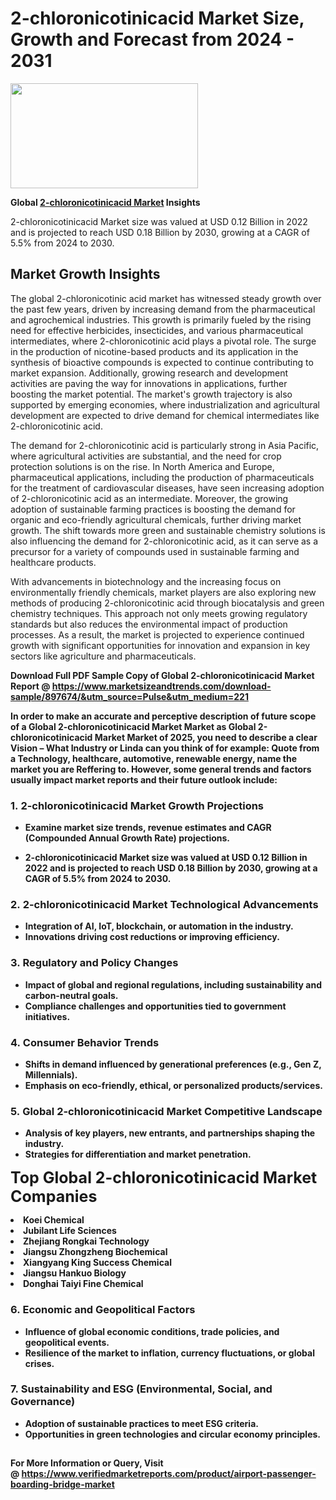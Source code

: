 <H1>2-chloronicotinicacid Market Size, Growth and Forecast from 2024 - 2031</H1><img class="aligncenter size-medium wp-image-584254" src="https://thirdeyenews.in/wp-content/uploads/2024/09/Global-Market-Research-300x168.jpeg" alt="" width="300" height="168" /><p><strong>Global&nbsp;<a href="https://www.marketsizeandtrends.com/download-sample/897674/&amp;utm_source=Pulse&amp;utm_medium=221">2-chloronicotinicacid Market</a> Insights</strong></p><p>2-chloronicotinicacid Market size was valued at USD 0.12 Billion in 2022 and is projected to reach USD 0.18 Billion by 2030, growing at a CAGR of 5.5% from 2024 to 2030.</p><p><h2>Market Growth Insights</h2> <p>The global 2-chloronicotinic acid market has witnessed steady growth over the past few years, driven by increasing demand from the pharmaceutical and agrochemical industries. This growth is primarily fueled by the rising need for effective herbicides, insecticides, and various pharmaceutical intermediates, where 2-chloronicotinic acid plays a pivotal role. The surge in the production of nicotine-based products and its application in the synthesis of bioactive compounds is expected to continue contributing to market expansion. Additionally, growing research and development activities are paving the way for innovations in applications, further boosting the market potential. The market's growth trajectory is also supported by emerging economies, where industrialization and agricultural development are expected to drive demand for chemical intermediates like 2-chloronicotinic acid.</p> <p><strong></strong></p> <p>The demand for 2-chloronicotinic acid is particularly strong in Asia Pacific, where agricultural activities are substantial, and the need for crop protection solutions is on the rise. In North America and Europe, pharmaceutical applications, including the production of pharmaceuticals for the treatment of cardiovascular diseases, have seen increasing adoption of 2-chloronicotinic acid as an intermediate. Moreover, the growing adoption of sustainable farming practices is boosting the demand for organic and eco-friendly agricultural chemicals, further driving market growth. The shift towards more green and sustainable chemistry solutions is also influencing the demand for 2-chloronicotinic acid, as it can serve as a precursor for a variety of compounds used in sustainable farming and healthcare products. <p>With advancements in biotechnology and the increasing focus on environmentally friendly chemicals, market players are also exploring new methods of producing 2-chloronicotinic acid through biocatalysis and green chemistry techniques. This approach not only meets growing regulatory standards but also reduces the environmental impact of production processes. As a result, the market is projected to experience continued growth with significant opportunities for innovation and expansion in key sectors like agriculture and pharmaceuticals.</p> <p><strong></p><p><span class=""><strong>Download Full PDF Sample Copy of Global 2-chloronicotinicacid Market Report</strong> @ <a href="https://www.marketsizeandtrends.com/download-sample/897674/&amp;utm_source=Pulse&amp;utm_medium=221" target="_blank">https://www.marketsizeandtrends.com/download-sample/897674/&amp;utm_source=Pulse&amp;utm_medium=221</a></span></p><p>In order to make an accurate and perceptive description of future scope of a Global&nbsp;2-chloronicotinicacid Market Market as Global&nbsp;2-chloronicotinicacid Market Market of 2025, you need to describe a clear Vision &ndash; What Industry or Linda can you think of for example: Quote from a Technology, healthcare, automotive, renewable energy, name the market you are Reffering to. However, some general trends and factors usually impact market reports and their future outlook include:</p><h3>1.&nbsp;<strong>2-chloronicotinicacid Market Growth Projections</strong></h3><ul><li>Examine market size trends, revenue estimates and CAGR (Compounded Annual Growth Rate) projections.</li><li><p>2-chloronicotinicacid Market size was valued at USD 0.12 Billion in 2022 and is projected to reach USD 0.18 Billion by 2030, growing at a CAGR of 5.5% from 2024 to 2030.</p></li></ul><h3>2.&nbsp;<strong>2-chloronicotinicacid Market Technological Advancements</strong></h3><ul><li>Integration of AI, IoT, blockchain, or automation in the industry.</li><li>Innovations driving cost reductions or improving efficiency.</li></ul><h3>3.&nbsp;<strong>Regulatory and Policy Changes</strong></h3><ul><li>Impact of global and regional regulations, including sustainability and carbon-neutral goals.</li><li>Compliance challenges and opportunities tied to government initiatives.</li></ul><h3>4.&nbsp;<strong>Consumer Behavior Trends</strong></h3><ul><li>Shifts in demand influenced by generational preferences (e.g., Gen Z, Millennials).</li><li>Emphasis on eco-friendly, ethical, or personalized products/services.</li></ul><h3>5.&nbsp;<strong>Global 2-chloronicotinicacid Market Competitive Landscape</strong></h3><ul><li>Analysis of key players, new entrants, and partnerships shaping the industry.</li><li>Strategies for differentiation and market penetration.</li></ul><p data-pm-slice="1 1 []"><span style="color: inherit; font-family: inherit; font-size: 25px;">Top Global 2-chloronicotinicacid Market Companies</span></p><div class="" data-test-id=""><p><li>Koei Chemical</li><li> Jubilant Life Sciences</li><li> Zhejiang Rongkai Technology</li><li> Jiangsu Zhongzheng Biochemical</li><li> Xiangyang King Success Chemical</li><li> Jiangsu Hankuo Biology</li><li> Donghai Taiyi Fine Chemical</li></p></div><h3>6.&nbsp;<strong>Economic and Geopolitical Factors</strong></h3><ul><li>Influence of global economic conditions, trade policies, and geopolitical events.</li><li>Resilience of the market to inflation, currency fluctuations, or global crises.</li></ul><h3>7.&nbsp;<strong>Sustainability and ESG (Environmental, Social, and Governance)</strong></h3><ul><li>Adoption of sustainable practices to meet ESG criteria.</li><li>Opportunities in green technologies and circular economy principles.</li></ul><h2><strong style="font-size: 14px;">For More Information or Query, Visit @&nbsp;</strong><a style="background-color: #ffffff; font-size: 14px;" href="https://www.marketsizeandtrends.com/report/2-chloronicotinicacid-market/" target="_blank">https://www.verifiedmarketreports.com/product/airport-passenger-boarding-bridge-market</a></h2>
